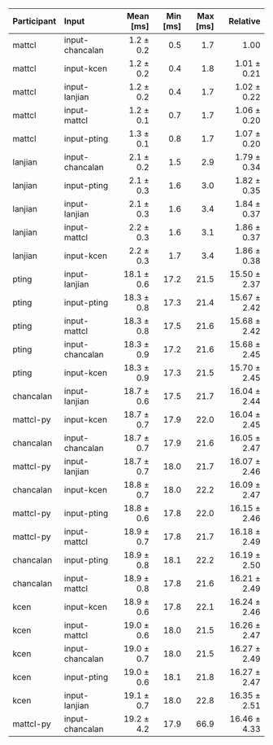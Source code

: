 | Participant | Input | Mean [ms] | Min [ms] | Max [ms] | Relative |
|:---|:---|---:|---:|---:|---:|
| mattcl | input-chancalan | 1.2 ± 0.2 | 0.5 | 1.7 | 1.00 |
| mattcl | input-kcen | 1.2 ± 0.2 | 0.4 | 1.8 | 1.01 ± 0.21 |
| mattcl | input-lanjian | 1.2 ± 0.2 | 0.4 | 1.7 | 1.02 ± 0.22 |
| mattcl | input-mattcl | 1.2 ± 0.1 | 0.7 | 1.7 | 1.06 ± 0.20 |
| mattcl | input-pting | 1.3 ± 0.1 | 0.8 | 1.7 | 1.07 ± 0.20 |
| lanjian | input-chancalan | 2.1 ± 0.2 | 1.5 | 2.9 | 1.79 ± 0.34 |
| lanjian | input-pting | 2.1 ± 0.3 | 1.6 | 3.0 | 1.82 ± 0.35 |
| lanjian | input-lanjian | 2.1 ± 0.3 | 1.6 | 3.4 | 1.84 ± 0.37 |
| lanjian | input-mattcl | 2.2 ± 0.3 | 1.6 | 3.1 | 1.86 ± 0.37 |
| lanjian | input-kcen | 2.2 ± 0.3 | 1.7 | 3.4 | 1.86 ± 0.38 |
| pting | input-lanjian | 18.1 ± 0.6 | 17.2 | 21.5 | 15.50 ± 2.37 |
| pting | input-pting | 18.3 ± 0.8 | 17.3 | 21.4 | 15.67 ± 2.42 |
| pting | input-mattcl | 18.3 ± 0.8 | 17.5 | 21.6 | 15.68 ± 2.42 |
| pting | input-chancalan | 18.3 ± 0.9 | 17.2 | 21.6 | 15.68 ± 2.45 |
| pting | input-kcen | 18.3 ± 0.9 | 17.3 | 21.5 | 15.70 ± 2.45 |
| chancalan | input-lanjian | 18.7 ± 0.6 | 17.5 | 21.7 | 16.04 ± 2.44 |
| mattcl-py | input-kcen | 18.7 ± 0.7 | 17.9 | 22.0 | 16.04 ± 2.45 |
| chancalan | input-chancalan | 18.7 ± 0.7 | 17.9 | 21.6 | 16.05 ± 2.47 |
| mattcl-py | input-lanjian | 18.7 ± 0.7 | 18.0 | 21.7 | 16.07 ± 2.46 |
| chancalan | input-kcen | 18.8 ± 0.7 | 18.0 | 22.2 | 16.09 ± 2.47 |
| mattcl-py | input-pting | 18.8 ± 0.6 | 17.8 | 22.0 | 16.15 ± 2.46 |
| mattcl-py | input-mattcl | 18.9 ± 0.7 | 17.8 | 21.7 | 16.18 ± 2.49 |
| chancalan | input-pting | 18.9 ± 0.8 | 18.1 | 22.2 | 16.19 ± 2.50 |
| chancalan | input-mattcl | 18.9 ± 0.8 | 17.8 | 21.6 | 16.21 ± 2.49 |
| kcen | input-kcen | 18.9 ± 0.6 | 17.8 | 22.1 | 16.24 ± 2.46 |
| kcen | input-mattcl | 19.0 ± 0.6 | 18.0 | 21.5 | 16.26 ± 2.47 |
| kcen | input-chancalan | 19.0 ± 0.7 | 18.0 | 21.5 | 16.27 ± 2.49 |
| kcen | input-pting | 19.0 ± 0.6 | 18.1 | 21.8 | 16.27 ± 2.47 |
| kcen | input-lanjian | 19.1 ± 0.7 | 18.0 | 22.8 | 16.35 ± 2.51 |
| mattcl-py | input-chancalan | 19.2 ± 4.2 | 17.9 | 66.9 | 16.46 ± 4.33 |
